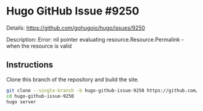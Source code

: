 # Hugo GitHub Issue #9250

Details: <https://github.com/gohugoio/hugo/issues/9250>

Description: Error: nil pointer evaluating resource.Resource.Permalink - when the resource is valid

## Instructions

Clone this branch of the repository and build the site.

```bash
git clone --single-branch -b hugo-github-issue-9250 https://github.com/jmooring/hugo-testing hugo-github-issue-9250
cd hugo-github-issue-9250
hugo server
```
